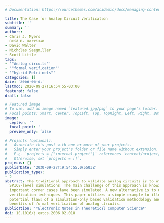 ```yaml
---
# Documentation: https://sourcethemes.com/academic/docs/managing-content/

title: The Case for Analog Circuit Verification
subtitle: ''
summary: ''
authors:
- Chris J. Myers
- Reid R. Harrison
- David Walter
- Nicholas Seegmiller
- Scott Little
tags:
- '"Analog circuits"'
- '"formal verification"'
- '"hybrid Petri nets"'
categories: []
date: '2006-06-01'
lastmod: 2020-09-27T16:54:55-03:00
featured: false
draft: false

# Featured image
# To use, add an image named `featured.jpg/png` to your page's folder.
# Focal points: Smart, Center, TopLeft, Top, TopRight, Left, Right, BottomLeft, Bottom, BottomRight.
image:
  caption: ''
  focal_point: ''
  preview_only: false

# Projects (optional).
#   Associate this post with one or more of your projects.
#   Simply enter your project's folder or file name without extension.
#   E.g. `projects = ["internal-project"]` references `content/project/deep-learning/index.md`.
#   Otherwise, set `projects = []`.
projects: []
publishDate: '2020-09-27T19:54:55.075503Z'
publication_types:
- 2
abstract: The traditional approach to validate analog circuits is to utilize extensive
  SPICE-level simulations. The main challenge of this approach is knowing when all
  important corner cases have been simulated. A new alternative is to utilize formal
  verification techniques. This paper utilizes a simple example to illustrate the
  potential flaws of a simulation-only based validation methodology and the potential
  benefits of formal verification of analog circuits.
publication: '*Electronic Notes in Theoretical Computer Science*'
doi: 10.1016/j.entcs.2006.02.018
---
```

